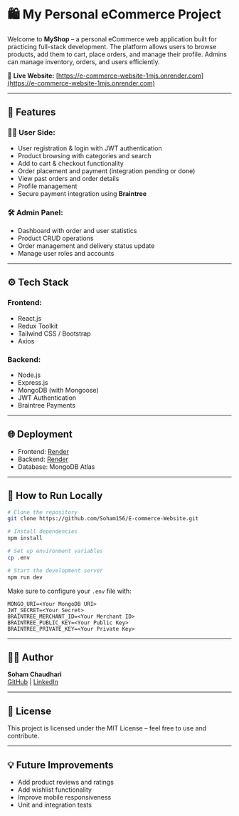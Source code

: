# 🛍️ My Personal eCommerce Project

Welcome to **MyShop** – a personal eCommerce web application built for practicing full-stack development. The platform allows users to browse products, add them to cart, place orders, and manage their profile. Admins can manage inventory, orders, and users efficiently.

🔗 **Live Website:** [https://e-commerce-website-1mjs.onrender.com](https://e-commerce-website-1mjs.onrender.com)

---

## 🚀 Features

### 🧑‍💻 User Side:

- User registration & login with JWT authentication
- Product browsing with categories and search
- Add to cart & checkout functionality
- Order placement and payment (integration pending or done)
- View past orders and order details
- Profile management
- Secure payment integration using **Braintree**

### 🛠️ Admin Panel:

- Dashboard with order and user statistics
- Product CRUD operations
- Order management and delivery status update
- Manage user roles and accounts

---

## ⚙️ Tech Stack

### Frontend:

- React.js
- Redux Toolkit
- Tailwind CSS / Bootstrap
- Axios

### Backend:

- Node.js
- Express.js
- MongoDB (with Mongoose)
- JWT Authentication
- Braintree Payments

---

## 🌐 Deployment

- Frontend: [Render](https://render.com/)
- Backend: [Render](https://render.com/)
- Database: MongoDB Atlas

---

## 🧪 How to Run Locally

```bash
# Clone the repository
git clone https://github.com/Soham156/E-commerce-Website.git

# Install dependencies
npm install

# Set up environment variables
cp .env

# Start the development server
npm run dev
```

Make sure to configure your `.env` file with:

```
MONGO_URI=<Your MongoDB URI>
JWT_SECRET=<Your Secret>
BRAINTREE_MERCHANT_ID=<Your Merchant ID>
BRAINTREE_PUBLIC_KEY=<Your Public Key>
BRAINTREE_PRIVATE_KEY=<Your Private Key>
```

---

## 🙋‍♂️ Author

**Soham Chaudhari**  
[GitHub](https://github.com/Soham156) | [LinkedIn](https://www.linkedin.com/in/soham-chaudhari-174b4b287/)

---

## 📌 License

This project is licensed under the MIT License – feel free to use and contribute.

---

## 💡 Future Improvements

- Add product reviews and ratings
- Add wishlist functionality
- Improve mobile responsiveness
- Unit and integration tests
